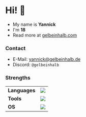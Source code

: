 # Hi! 👋
- My name is **Yannick**
- I'm **18**
- Read more at [gelbeinhalb.com](https://gelbeinhalb.com)

### Contact
- E-Mail: yannick@gelbeinhalb.de
- Discord: `@gelbeinhalb`

### Strengths
<table>
  <tr><td><b>Languages</b></td><td><img src="https://skillicons.dev/icons?i=python,java,bash"></td></tr>
  <tr><td><b>Tools</b></td><td><img src="https://skillicons.dev/icons?i=pycharm,idea,clion,sublime,github,git"></td></tr>
  <tr><td><b>OS</b></td><td><img src="https://skillicons.dev/icons?i=windows,linux,ubuntu,apple"></td></tr>
</table>
